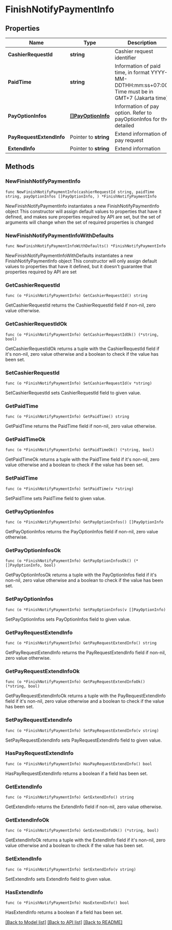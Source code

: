 # FinishNotifyPaymentInfo

## Properties

Name | Type | Description | Notes
------------ | ------------- | ------------- | -------------
**CashierRequestId** | **string** | Cashier request identifier | [optional]
**PaidTime** | **string** | Information of paid time, in format YYYY-MM-DDTHH:mm:ss+07:00. Time must be in GMT+7 (Jakarta time) | [optional]
**PayOptionInfos** | [**[]PayOptionInfo**](PayOptionInfo.md) | Information of pay option. Refer to payOptionInfos for the detailed | 
**PayRequestExtendInfo** | Pointer to **string** | Extend information of pay request | [optional] 
**ExtendInfo** | Pointer to **string** | Extend information | [optional] 

## Methods

### NewFinishNotifyPaymentInfo

`func NewFinishNotifyPaymentInfo(cashierRequestId string, paidTime string, payOptionInfos []PayOptionInfo, ) *FinishNotifyPaymentInfo`

NewFinishNotifyPaymentInfo instantiates a new FinishNotifyPaymentInfo object
This constructor will assign default values to properties that have it defined,
and makes sure properties required by API are set, but the set of arguments
will change when the set of required properties is changed

### NewFinishNotifyPaymentInfoWithDefaults

`func NewFinishNotifyPaymentInfoWithDefaults() *FinishNotifyPaymentInfo`

NewFinishNotifyPaymentInfoWithDefaults instantiates a new FinishNotifyPaymentInfo object
This constructor will only assign default values to properties that have it defined,
but it doesn't guarantee that properties required by API are set

### GetCashierRequestId

`func (o *FinishNotifyPaymentInfo) GetCashierRequestId() string`

GetCashierRequestId returns the CashierRequestId field if non-nil, zero value otherwise.

### GetCashierRequestIdOk

`func (o *FinishNotifyPaymentInfo) GetCashierRequestIdOk() (*string, bool)`

GetCashierRequestIdOk returns a tuple with the CashierRequestId field if it's non-nil, zero value otherwise
and a boolean to check if the value has been set.

### SetCashierRequestId

`func (o *FinishNotifyPaymentInfo) SetCashierRequestId(v *string)`

SetCashierRequestId sets CashierRequestId field to given value.


### GetPaidTime

`func (o *FinishNotifyPaymentInfo) GetPaidTime() string`

GetPaidTime returns the PaidTime field if non-nil, zero value otherwise.

### GetPaidTimeOk

`func (o *FinishNotifyPaymentInfo) GetPaidTimeOk() (*string, bool)`

GetPaidTimeOk returns a tuple with the PaidTime field if it's non-nil, zero value otherwise
and a boolean to check if the value has been set.

### SetPaidTime

`func (o *FinishNotifyPaymentInfo) SetPaidTime(v *string)`

SetPaidTime sets PaidTime field to given value.


### GetPayOptionInfos

`func (o *FinishNotifyPaymentInfo) GetPayOptionInfos() []PayOptionInfo`

GetPayOptionInfos returns the PayOptionInfos field if non-nil, zero value otherwise.

### GetPayOptionInfosOk

`func (o *FinishNotifyPaymentInfo) GetPayOptionInfosOk() (*[]PayOptionInfo, bool)`

GetPayOptionInfosOk returns a tuple with the PayOptionInfos field if it's non-nil, zero value otherwise
and a boolean to check if the value has been set.

### SetPayOptionInfos

`func (o *FinishNotifyPaymentInfo) SetPayOptionInfos(v []PayOptionInfo)`

SetPayOptionInfos sets PayOptionInfos field to given value.


### GetPayRequestExtendInfo

`func (o *FinishNotifyPaymentInfo) GetPayRequestExtendInfo() string`

GetPayRequestExtendInfo returns the PayRequestExtendInfo field if non-nil, zero value otherwise.

### GetPayRequestExtendInfoOk

`func (o *FinishNotifyPaymentInfo) GetPayRequestExtendInfoOk() (*string, bool)`

GetPayRequestExtendInfoOk returns a tuple with the PayRequestExtendInfo field if it's non-nil, zero value otherwise
and a boolean to check if the value has been set.

### SetPayRequestExtendInfo

`func (o *FinishNotifyPaymentInfo) SetPayRequestExtendInfo(v string)`

SetPayRequestExtendInfo sets PayRequestExtendInfo field to given value.

### HasPayRequestExtendInfo

`func (o *FinishNotifyPaymentInfo) HasPayRequestExtendInfo() bool`

HasPayRequestExtendInfo returns a boolean if a field has been set.

### GetExtendInfo

`func (o *FinishNotifyPaymentInfo) GetExtendInfo() string`

GetExtendInfo returns the ExtendInfo field if non-nil, zero value otherwise.

### GetExtendInfoOk

`func (o *FinishNotifyPaymentInfo) GetExtendInfoOk() (*string, bool)`

GetExtendInfoOk returns a tuple with the ExtendInfo field if it's non-nil, zero value otherwise
and a boolean to check if the value has been set.

### SetExtendInfo

`func (o *FinishNotifyPaymentInfo) SetExtendInfo(v string)`

SetExtendInfo sets ExtendInfo field to given value.

### HasExtendInfo

`func (o *FinishNotifyPaymentInfo) HasExtendInfo() bool`

HasExtendInfo returns a boolean if a field has been set.


[[Back to Model list]](../README.md#documentation-for-models) [[Back to API list]](../README.md#documentation-for-api-endpoints) [[Back to README]](../README.md)


